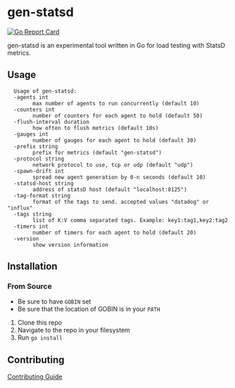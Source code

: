 # gen-statsd

[![Go Report Card](https://goreportcard.com/badge/github.com/circonus-labs/gen-statsd)](https://goreportcard.com/report/github.com/circonus-labs/gen-statsd)

gen-statsd is an experimental tool written in Go for load testing with StatsD metrics.

## Usage

```
  Usage of gen-statsd:
  -agents int
        max number of agents to run concurrently (default 10)
  -counters int
        number of counters for each agent to hold (default 50)
  -flush-interval duration
        how often to flush metrics (default 10s)
  -gauges int
        number of gauges for each agent to hold (default 30)
  -prefix string
        prefix for metrics (default "gen-statsd")
  -protocol string
        network protocol to use, tcp or udp (default "udp")
  -spawn-drift int
        spread new agent generation by 0-n seconds (default 10)
  -statsd-host string
        address of statsD host (default "localhost:8125")
  -tag-format string
        format of the tags to send. accepted values "datadog" or "influx"
  -tags string
        list of K:V comma separated tags. Example: key1:tag1,key2:tag2
  -timers int
        number of timers for each agent to hold (default 20)
  -version
        show version information
```

## Installation

### From Source

- Be sure to have `GOBIN` set
- Be sure that the location of GOBIN is in your `PATH`

1. Clone this repo
1. Navigate to the repo in your filesystem
1. Run `go install`

## Contributing

[Contributing Guide](./CONTRIBUTING.md)